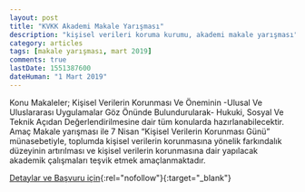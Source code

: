 ```yaml
---
layout: post
title: "KVKK Akademi Makale Yarışması"
description: "kişisel verileri koruma kurumu, akademi makale yarışması"
category: articles
tags: [makale yarışması, mart 2019]
comments: true
lastDate: 1551387600
dateHuman: "1 Mart 2019"
---
```


Konu
Makaleler; Kişisel Verilerin Korunması Ve Öneminin -Ulusal Ve Uluslararası Uygulamalar Göz Önünde Bulundurularak- Hukuki, Sosyal Ve Teknik Açıdan Değerlendirilmesine dair tüm konularda hazırlanabilecektir.
Amaç
Makale yarışması ile 7 Nisan “Kişisel Verilerin Korunması Günü” münasebetiyle, toplumda kişisel verilerin korunmasına yönelik farkındalık düzeyinin artırılması ve kişisel verilerin korunmasına dair yapılacak akademik çalışmaları teşvik etmek amaçlanmaktadır.


[Detaylar ve Başvuru için](https://www.kvkk.gov.tr/Icerik/5340/KVKK-Akademi-Makale-Yarismasi?utm_source=edebiyatyarismalari.com&utm_medium=affiliate&utm_campaign=cpc){:rel="nofollow"}{:target="_blank"}